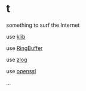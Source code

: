 # t

something to surf the Internet


use [klib](https://github.com/attractivechaos/klib) 

use [RingBuffer](https://github.com/ylpr00t/RingBuffer)

use [zlog](https://github.com/HardySimpson/zlog)

use [openssl](https://github.com/openssl/openssl)

...

